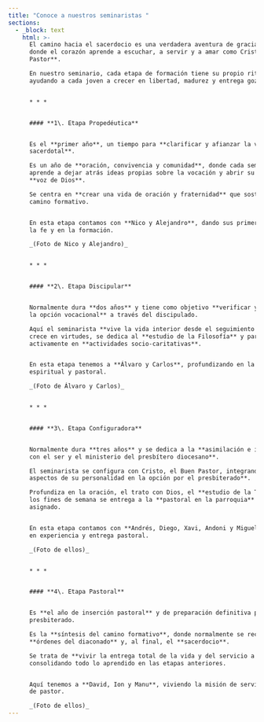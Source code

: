 ```yaml
---
title: "Conoce a nuestros seminaristas "
sections:
  - _block: text
    html: >-
      El camino hacia el sacerdocio es una verdadera aventura de gracia: un **viaje
      donde el corazón aprende a escuchar, a servir y a amar como Cristo, el Buen
      Pastor**.  

      En nuestro seminario, cada etapa de formación tiene su propio ritmo y belleza,
      ayudando a cada joven a crecer en libertad, madurez y entrega gozosa.


      * * *


      #### **1\. Etapa Propedéutica**


      Es el **primer año**, un tiempo para **clarificar y afianzar la vocación
      sacerdotal**.  

      Es un año de **oración, convivencia y comunidad**, donde cada seminarista
      aprende a dejar atrás ideas propias sobre la vocación y abrir su corazón a la
      **voz de Dios**.  

      Se centra en **crear una vida de oración y fraternidad** que sostendrá todo el
      camino formativo.


      En esta etapa contamos con **Nico y Alejandro**, dando sus primeros pasos en
      la fe y en la formación.  

      _(Foto de Nico y Alejandro)_


      * * *


      #### **2\. Etapa Discipular**


      Normalmente dura **dos años** y tiene como objetivo **verificar y fortalecer
      la opción vocacional** a través del discipulado.  

      Aquí el seminarista **vive la vida interior desde el seguimiento de Jesús**,
      crece en virtudes, se dedica al **estudio de la Filosofía** y participa
      activamente en **actividades socio-caritativas**.


      En esta etapa tenemos a **Álvaro y Carlos**, profundizando en la vida
      espiritual y pastoral.  

      _(Foto de Álvaro y Carlos)_


      * * *


      #### **3\. Etapa Configuradora**


      Normalmente dura **tres años** y se dedica a la **asimilación e identificación
      con el ser y el ministerio del presbítero diocesano**.  

      El seminarista se configura con Cristo, el Buen Pastor, integrando **todos los
      aspectos de su personalidad en la opción por el presbiterado**.  

      Profundiza en la oración, el trato con Dios, el **estudio de la Teología** y
      los fines de semana se entrega a la **pastoral en la parroquia** donde sea
      asignado.


      En esta etapa contamos con **Andrés, Diego, Xavi, Andoni y Miguel**, creciendo
      en experiencia y entrega pastoral.  

      _(Foto de ellos)_


      * * *


      #### **4\. Etapa Pastoral**


      Es **el año de inserción pastoral** y de preparación definitiva para el
      presbiterado.  

      Es la **síntesis del camino formativo**, donde normalmente se reciben las
      **órdenes del diaconado** y, al final, el **sacerdocio**.  

      Se trata de **vivir la entrega total de la vida y del servicio a todos**,
      consolidando todo lo aprendido en las etapas anteriores.


      Aquí tenemos a **David, Ion y Manu**, viviendo la misión de servir con corazón
      de pastor.  

      _(Foto de ellos)_
---
```

